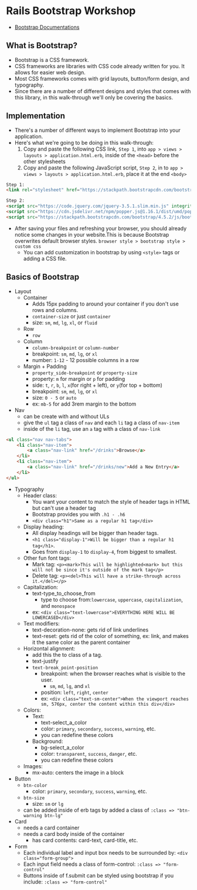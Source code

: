 # Rails Bootstrap Workshop
* [Bootstrap Documentations](https://getbootstrap.com/docs/4.5/getting-started/introduction/)

## What is Bootstrap?
* Bootstrap is a CSS framework.
* CSS frameworks are libraries with CSS code already written for you. It allows for easier web design. 
* Most CSS frameworks comes with grid layouts, button/form design, and typography.
* Since there are a number of different designs and styles that comes with this library, in this walk-through we'll only be covering the basics.

## Implementation
* There's a number of different ways to implement Bootstrap into your application. 
* Here's what we're going to be doing in this walk-through: 
    1. Copy and paste the following CSS link, `Step 1`, into `app > views > layouts > application.html.erb`, inside of the `<head>` before the other stylesheets
    2. Copy and paste the following JavaScript script, `Step 2`, in to `app > views > layouts > application.html.erb`, place it at the end `<body>`

```html
Step 1:
<link rel="stylesheet" href="https://stackpath.bootstrapcdn.com/bootstrap/4.5.2/css/bootstrap.min.css" integrity="sha384-JcKb8q3iqJ61gNV9KGb8thSsNjpSL0n8PARn9HuZOnIxN0hoP+VmmDGMN5t9UJ0Z" crossorigin="anonymous">
```
```html
Step 2:
<script src="https://code.jquery.com/jquery-3.5.1.slim.min.js" integrity="sha384-DfXdz2htPH0lsSSs5nCTpuj/zy4C+OGpamoFVy38MVBnE+IbbVYUew+OrCXaRkfj" crossorigin="anonymous"></script>
<script src="https://cdn.jsdelivr.net/npm/popper.js@1.16.1/dist/umd/popper.min.js" integrity="sha384-9/reFTGAW83EW2RDu2S0VKaIzap3H66lZH81PoYlFhbGU+6BZp6G7niu735Sk7lN" crossorigin="anonymous"></script>
<script src="https://stackpath.bootstrapcdn.com/bootstrap/4.5.2/js/bootstrap.min.js" integrity="sha384-B4gt1jrGC7Jh4AgTPSdUtOBvfO8shuf57BaghqFfPlYxofvL8/KUEfYiJOMMV+rV" crossorigin="anonymous"></script>
```
* After saving your files and refreshing your browser, you should already notice some changes in your website.This is because Bootstrap overwrites default browser styles. `browser style > bootstrap style > custom css`
    * You can add customization in bootstrap by using `<style>` tags or adding a CSS file. 

## Basics of Bootstrap
* Layout
    * Container
        * Adds 15px padding to around your container if you don't use rows and columns. 
        * `container-size` or just `container`
        * size: `sm`, `md`, `lg`, `xl`, or `fluid`
    * Row
        * `row`
    * Column 
        * `column-breakpoint` or `column-number`
        * breakpoint: `sm`, `md`, `lg`, or `xl`
        * number: `1-12` - 12 possible columns in a row
    * Margin + Padding
        * `property_side-breakpoint` or `property-size`
        * property: `m` for margin or `p` for padding
        * side: `t`, `r`, `b`, `l`, `x`(for right + left), or `y`(for top + bottom)
        * breakpoint: `sm`, `md`, `lg`, or `xl`
        * size: `0 - 5` or `auto`
        * ex: `mb-5` for add 3rem margin to the bottom
* Nav
    * can be create with and without ULs 
    * give the `ul` tag a class of `nav` and each `li` tag a class of `nav-item`
    * inside of the `li` tag, use an `a` tag with a class of `nav-link`
```html
<ul class="nav nav-tabs">
    <li class="nav-item">
        <a class="nav-link" href="/drinks">Browse</a>
    </li>
    <li class="nav-item">
        <a class="nav-link" href="/drinks/new">Add a New Entry</a>
    </li>
</ul>
```
* Typography
    * Header class: 
        * You want your content to match the style of header tags in HTML but can't use a header tag
        * Bootstrap provides you with `.h1 - .h6`
        * `<div class="h1">Same as a regular h1 tag</div>`
    * Display heading: 
        * All display headings will be bigger than header tags. 
        * `<h1 class="display-1">Will be bigger than a regular h1 tag</h1>`. 
        * Goes from `display-1` to `display-4`, from biggest to smallest.
    * Other fun font tags: 
        * Mark tag: `<p><mark>This will be highlighted<mark> but this will not be since it's outside of the mark tag</p>`
        * Delete tag: `<p><del>This will have a strike-through across it.</del></p>`
    * Capitalization: 
        * text-type_to_choose_from
            * type to choose from:`lowercase`, `uppercase`, `capitalization`, and `monospace`
        * ex: `<div class="text-lowercase">EVERYTHING HERE WILL BE LOWERCASED</div>`
    * Text modifiers: 
        * text-decoration-none: gets rid of link underlines
        * text-reset: gets rid of the color of something, ex: link, and makes it the same color as the parent container
    * Horizontal alignment: 
        * add this the to class of a tag.
        * text-justify
        * `text-break_point-position`
            * breakpoint: when the browser reaches what is visible to the user. 
                * `sm`, `md`, `lg`, and `xl`
            * position: `left`, `right`, `center`
            * ex: `<div class="text-sm-center">When the viewport reaches sm, 576px, center the content within this div</div>`
    * Colors:
        * Text: 
            * text-select_a_color
            * color: `primary`, `secondary`, `success`, `warning`, etc. 
            * you can redefine these colors
        * Background: 
            * bg-select_a_color
            * color: `transparent`, `success`, `danger`, etc. 
            * you can redefine these colors
    * Images: 
        * mx-auto: centers the image in a block
* Button
    * `btn-color`
        * color: `primary`, `secondary`, `success`, `warning`, etc.
    * `btn-size`
        * size: `sm` or `lg`
    * can be added inside of erb tags by added a class of `:class => "btn-warning btn-lg"`
* Card
    * needs a card container 
    * needs a card body inside of the container
        * has card contents: card-text, card-title, etc. 
* Form 
    * Each individual label and input box needs to be surrounded by: `<div class="form-group">`
    * Each input field needs a class of form-control: `:class => "form-control"`
    * Buttons inside of f.submit can be styled using bootstrap if you include: `:class => "form-control"`
    